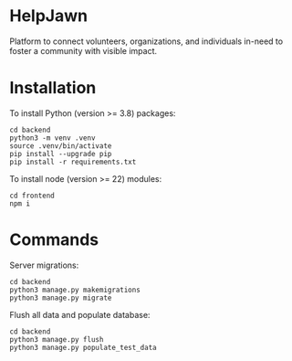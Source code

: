 # HelpJawn
Platform to connect volunteers, organizations, and individuals in-need to foster a community with visible impact.

# Installation
To install Python (version >= 3.8) packages:
```
cd backend
python3 -m venv .venv
source .venv/bin/activate
pip install --upgrade pip
pip install -r requirements.txt
```

To install node (version >= 22) modules:
```
cd frontend
npm i
```

# Commands
Server migrations:
```
cd backend
python3 manage.py makemigrations
python3 manage.py migrate
```

Flush all data and populate database:
```
cd backend
python3 manage.py flush
python3 manage.py populate_test_data
```
